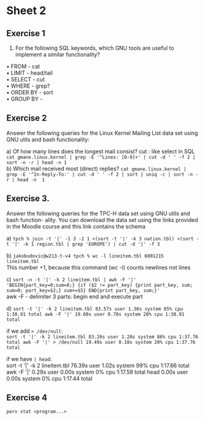 # Sheet 2

## Exercise 1

1. For the following SQL keywords, which GNU tools are useful to implement a similar functionality?

• FROM - cat  
• LIMIT - head/tail  
• SELECT - cut  
• WHERE - grep?  
• ORDER BY - sort  
• GROUP BY -

## Exercise 2

Answer the following queries for the Linux Kernel Mailing List data set using GNU utils
and bash functionality:

a) Of how many lines does the longest mail consist?
cut : like select in SQL
`cat gmane.linux.kernel | grep -E '^Lines: [0-9]+' | cut -d ' ' -f 2 | sort -n -r | head -n 1`  
b) Which mail received most (direct) replies?
`cat gmane.linux.kernel | grep -E '^In-Reply-To:' | cut -d ' ' -f 2 | sort | uniq -c | sort -n -r | head -n 
1`

## Exercise 3.

Answer the following queries for the TPC-H data set using GNU utils and bash function- ality. You can download the data set using the links provided in the Moodle course and this link contains the schema

a)
`tpch % join -t '|' -1 3 -2 1 <(sort -t '|' -k 3 nation.tbl) <(sort -t '|' -k 1 region.tbl | grep 'EUROPE') | cut -d '|' -f 3`

b)
`jakobudovic@w213-t-v4 tpch % wc -l lineitem.tbl
 6001215 lineitem.tbl`  
This number +1, because this command (wc -l) counts newlines not lines

c)
`sort -n -t '|' -k 2 lineitem.tbl | awk -F '|' 'BEGIN{part_key=0;sum=0;} {if ($2 != part_key) {print part_key, sum; sum=0; part_key=$2;} sum+=$5} END{print part_key, sum;}'`  
awk -F - delimiter
3 parts: begin end and execute part

d)
`sort -t '|' -k 2 lineitem.tbl 83.57s user 1.36s system 85% cpu 1:38.91 total
awk -F '|' 19.60s user 0.78s system 20% cpu 1:38.91 total`

if we add `> /dev/null`:  
`sort -t '|' -k 2 lineitem.tbl 83.26s user 1.28s system 86% cpu 1:37.76 total
awk -F '|' > /dev/null 19.49s user 0.10s system 20% cpu 1:37.76 total`

if we have `| head`:  
sort -t '|' -k 2 lineitem.tbl 76.39s user 1.02s system 99% cpu 1:17.66 total
awk -F '|' 0.29s user 0.00s system 0% cpu 1:17.59 total
head 0.00s user 0.00s system 0% cpu 1:17.44 total

## Exercise 4

`perv stat <program...>`
